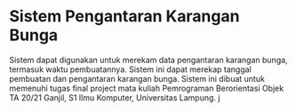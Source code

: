# Sistem Pengantaran Karangan Bunga
Sistem dapat digunakan untuk merekam data pengantaran karangan bunga, termasuk waktu pembuatannya. Sistem ini dapat merekap tanggal pembuatan dan pengantaran karangan bunga. Sistem ini dibuat untuk memenuhi tugas final project mata kuliah Pemrograman Berorientasi Objek TA 20/21 Ganjil, S1 Ilmu Komputer, Universitas Lampung.
j
